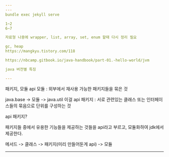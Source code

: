 ```yaml
---
---
bundle exec jekyll serve

1~2
6~7

자료형 나중에 wrapper, list, array, set, enum 할때 다시 정리 필요

gc, heap
https://mangkyu.tistory.com/118

https://nbcamp.gitbook.io/java-handbook/part-01.-hello-world/jvm

java 버전별 특징

---
```

패키지, 모듈 api
모듈 : 외부에서 재사용 가능한 패키지들을 묶은 것

java.base -> 모듈
-> java.util 이걸 api
패키지 : 서로 관련있는 클래스 또는 인터페이스들의 묶음으로 단위를 구성하는 것

api 패키지?

패키지들 중에서 유용한 기능들을 제공하는 것들을 api라고 부르고, 모듈화하여 jdk에서 제공한다.

메서드 -> 클래스 -> 패키지(미리 만들어둔게 api) -> 모듈

---